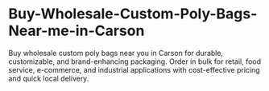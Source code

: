 # Buy-Wholesale-Custom-Poly-Bags-Near-me-in-Carson
Buy wholesale custom poly bags near you in Carson for durable, customizable, and brand-enhancing packaging. Order in bulk for retail, food service, e-commerce, and industrial applications with cost-effective pricing and quick local delivery.
